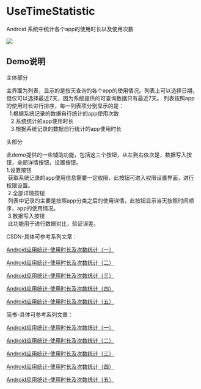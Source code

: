 # UseTimeStatistic
Android 系统中统计各个app的使用时长以及使用次数

![](https://github.com/Wingbu/UseTimeStatistic/raw/master/png/main_activity_small.png)

Demo说明
----------

主体部分  

主界面为列表，显示的是按天查询的各个app的使用情况。列表上可以选择日期，但仅可以选择最近7天，因为系统提供的可查询数据只有最近7天。
列表按照app的使用时长进行排序，每一列表项分别显示的是：   
    1.根据系统记录的数据自行统计的app使用次数   
    2.系统统计的app使用时长    
    3.根据系统记录的数据自行统计的app使用时长 
     
     
头部分   

此demo提供的一些辅助功能，包括这三个按钮，从左到右依次是，数据写入按钮，全部详情按钮，设置按钮。  
  1.设置按钮  
  获取系统记录的app使用信息需要一定权限，此按钮可进入权限设置界面，进行权限设置。  
  2.全部详情按钮  
  列表中记录的主要是按照app分类之后的使用详情，此按钮显示当天按照时间顺序，app的使用情况。  
  3.数据写入按钮  
  此功能用于进行数据对比，验证误差。  
  
  CSDN-具体可参考系列文章：
  
  [Android应用统计-使用时长及次数统计（一）](https://blog.csdn.net/wingbu/article/details/81369595)
  
  [Android应用统计-使用时长及次数统计（二）](https://blog.csdn.net/wingbu/article/details/81369648)
  
  [Android应用统计-使用时长及次数统计（三）](https://blog.csdn.net/wingbu/article/details/81369660)
  
  [Android应用统计-使用时长及次数统计（四）](https://blog.csdn.net/wingbu/article/details/81369670)
  
  [Android应用统计-使用时长及次数统计（五）](https://blog.csdn.net/wingbu/article/details/81369676)
  
  简书-具体可参考系列文章：
  
  [Android应用统计-使用时长及次数统计（一）](https://www.jianshu.com/p/fa736d021d1f)
  
  [Android应用统计-使用时长及次数统计（二）](https://www.jianshu.com/p/749eab85d95b)
  
  [Android应用统计-使用时长及次数统计（三）](https://www.jianshu.com/p/b1558e545bc8)
  
  [Android应用统计-使用时长及次数统计（四）](https://www.jianshu.com/p/46008b2a152c)
  
  [Android应用统计-使用时长及次数统计（五）](https://www.jianshu.com/p/1474c3d1d84c)
  



